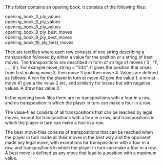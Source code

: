 This folder contains an opening book. It consists of the following files:

opening_book_3_ply_values  
opening_book_6_ply_values  
opening_book_8_ply_values  
opening_book_8_ply_best_moves  
opening_book_9_ply_best_moves  
opening_book_10_ply_best_moves  

They are textfiles where each row consists of one string describing a transposition
followed by either a value for the position or a string of best moves.
The transpositions are described in form of strings of moves ('0', '1', ..., '6').
For example move_string = "334". It gives the position that
arises from first making move 3, then move 3 and then move 4.
Values are defined as follows: A win for the player in turn at move 42 give the value 1,
a win at move 41 give a the value 2 etc, and similarly for losses but with negative values.
A draw has value 0.

In the opening book files there are no transpositions with a four in a row, and
no transposition in which the player in turn can make a four in a row.

The value-files consists of all transpositions that can be reached by legal moves,
except for transpositions with a four in a row, and transpositions in which the
player in turn can make a four in a row.

The best_move-files consists of transpositions that can be reached when the player
in turn made all their moves in the best way and the opponent made any legal move,
with exceptions for transpositions with a four in a row, and transpositions in which the
player in turn can make a four in a row. A best move is defined as any move that lead to
a position with a maximum value.
